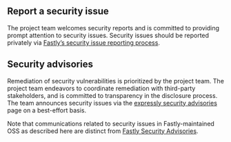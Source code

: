 ## Report a security issue

The project team welcomes security reports and is committed to providing prompt attention to security issues. Security issues should be reported privately via [Fastly’s security issue reporting process](https://www.fastly.com/security/report-security-issue).

## Security advisories

Remediation of security vulnerabilities is prioritized by the project team. The project team endeavors to coordinate remediation with third-party stakeholders, and is committed to transparency in the disclosure process. The team announces security issues via the [expressly security advisories](https://github.com/fastly/expressly/security/advisories) page on a best-effort basis.

Note that communications related to security issues in Fastly-maintained OSS as described here are distinct from [Fastly Security Advisories](https://www.fastly.com/security-advisories).

